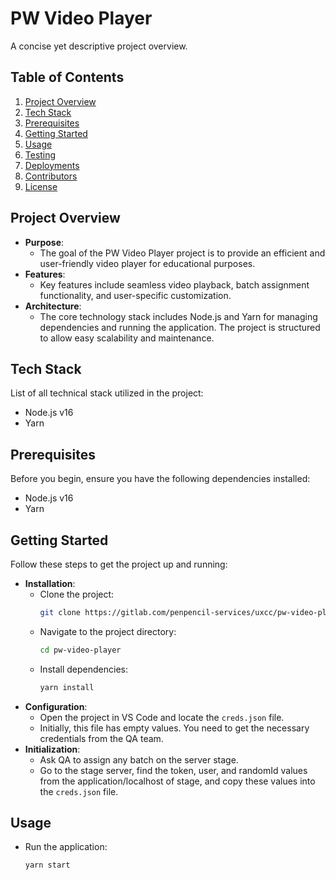 # PW Video Player
A concise yet descriptive project overview.

## Table of Contents
1. [Project Overview](#project-overview)
2. [Tech Stack](#tech-stack)
3. [Prerequisites](#prerequisites)
4. [Getting Started](#getting-started)
5. [Usage](#usage)
6. [Testing](#testing)
7. [Deployments](#deployments)
8. [Contributors](#contributors)
9. [License](#license)

## Project Overview <a name="project-overview"></a>
- **Purpose**: 
    - The goal of the PW Video Player project is to provide an efficient and user-friendly video player for educational purposes.
- **Features**: 
    - Key features include seamless video playback, batch assignment functionality, and user-specific customization.
- **Architecture**: 
    - The core technology stack includes Node.js and Yarn for managing dependencies and running the application. The project is structured to allow easy scalability and maintenance.

## Tech Stack <a name="tech-stack"></a>
List of all technical stack utilized in the project:
- Node.js v16
- Yarn

## Prerequisites <a name="prerequisites"></a>
Before you begin, ensure you have the following dependencies installed:
- Node.js v16
- Yarn

## Getting Started <a name="getting-started"></a>
Follow these steps to get the project up and running:
- **Installation**: 
    - Clone the project: 
      ```bash
      git clone https://gitlab.com/penpencil-services/uxcc/pw-video-player.git
      ```
    - Navigate to the project directory:
      ```bash
      cd pw-video-player
      ```
    - Install dependencies:
      ```bash
      yarn install
      ```
- **Configuration**: 
    - Open the project in VS Code and locate the `creds.json` file.
    - Initially, this file has empty values. You need to get the necessary credentials from the QA team.
- **Initialization**: 
    - Ask QA to assign any batch on the server stage.
    - Go to the stage server, find the token, user, and randomId values from the application/localhost of stage, and copy these values into the `creds.json` file.

## Usage <a name="usage"></a>
- Run the application:
  ```bash
  yarn start
